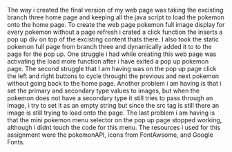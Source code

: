 The way i created the final version of my web page was taking the excisting branch three home page and keeping all the java script to load the pokemon onto the home page. To create the web page pokemon full image display for every pokemon without a page refresh i crated a click function the inserts a pop up div on top of the excisting content thats there. I also took the static pokemon full page from branch three and dynamically added it to to the page for the pop up. One struggle i had while creating this web page was activating the load more function after i have exited a pop up pokemon page. The second struggle that I am having was on the pop up page click the left and right buttons to cycle throught the previous and next pokemon without going back to the home page. Another problem i am having is that i set the primary and secondary type values to images, but when the pokemon does not have a secondary type it still tries to pass through an image, i try to set it as an empty string but since the src tag is still there an image is still trying to load onto the page. The last problem i am having is that the mini pokemon menu selector on the pop up page stopped working, although i didnt touch the code for this menu. The resources i used for this assignment were the pokemonAPI, icons from FontAwsome, and Google Fonts.